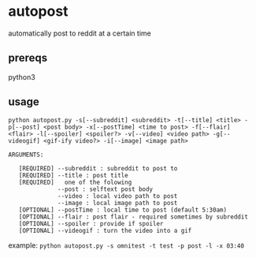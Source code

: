 # autopost
automatically post to reddit at a certain time

## prereqs
python3

## usage
`python autopost.py -s[--subreddit] <subreddit> -t[--title] <title> -p[--post] <post body> -x[--postTime] <time to post> -f[--flair] <flair> -l[--spoiler] <spoiler?> -v[--video] <video path> -g[--videogif] <gif-ify video?> -i[--image] <image path>`

```
ARGUMENTS:

   [REQUIRED] --subreddit : subreddit to post to
   [REQUIRED] --title : post title
   [REQUIRED]   one of the folowing
              --post : selftext post body
              --video : local video path to post
              --image : local image path to post
   [OPTIONAL] --postTime : local time to post (default 5:30am)
   [OPTIONAL] --flair : post flair - required sometimes by subreddit
   [OPTIONAL] --spoiler : provide if spoiler
   [OPTIONAL] --videogif : turn the video into a gif
```
example: `python autopost.py -s omnitest -t test -p post -l -x 03:40`
